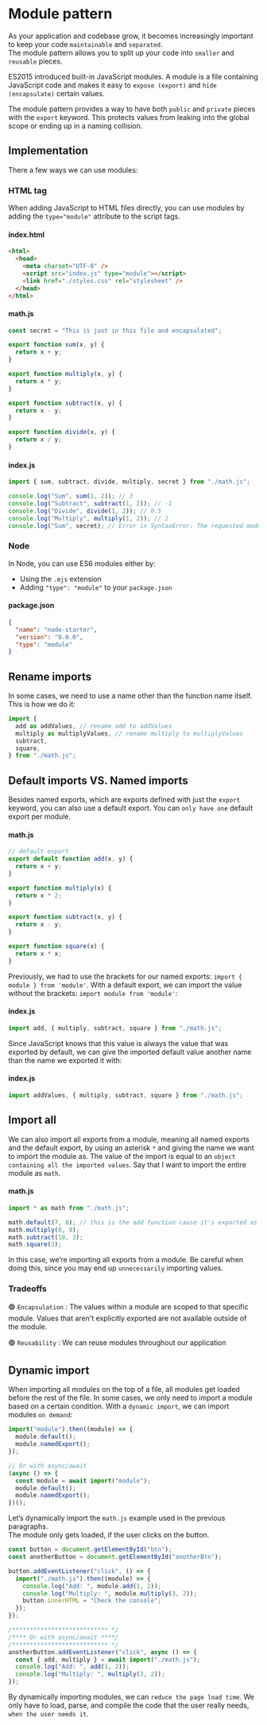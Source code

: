 # Module pattern

As your application and codebase grow, it becomes increasingly important to keep your code `maintainable` and `separated`.<br/>
The module pattern allows you to split up your code into `smaller` and `reusable` pieces.

ES2015 introduced built-in JavaScript modules. A module is a file containing JavaScript code and makes it easy to `expose (export)` and `hide (encapsulate)` certain values.

The module pattern provides a way to have both `public` and `private` pieces with the `export` keyword. This protects values from leaking into the global scope or ending up in a naming collision.

## Implementation

There a few ways we can use modules:

### HTML tag

When adding JavaScript to HTML files directly, you can use modules by adding the `type="module"` attribute to the script tags.

#### **index.html**

```html
<html>
  <head>
    <meta charset="UTF-8" />
    <script src="index.js" type="module"></script>
    <link href="./styles.css" rel="stylesheet" />
  </head>
</html>
```

#### **math.js**

```js
const secret = "This is just in this file and encapsulated";

export function sum(x, y) {
  return x + y;
}

export function multiply(x, y) {
  return x * y;
}

export function subtract(x, y) {
  return x - y;
}

export function divide(x, y) {
  return x / y;
}
```

#### **index.js**

```js
import { sum, subtract, divide, multiply, secret } from "./math.js";

console.log("Sum", sum(1, 2)); // 3
console.log("Subtract", subtract(1, 2)); // -1
console.log("Divide", divide(1, 2)); // 0.5
console.log("Multiply", multiply(1, 2)); // 2
console.log("Sum", secret); // Error in SyntaxError: The requested module '/math.js' does not provide an export named 'secret'
```

### Node

In Node, you can use ES6 modules either by:

- Using the `.mjs` extension
- Adding `"type": "module"` to your `package.json`

#### **package.json**

```json
{
  "name": "node-starter",
  "version": "0.0.0",
  "type": "module"
}
```

## Rename imports

In some cases, we need to use a name other than the function name itself. This is how we do it:

```js
import {
  add as addValues, // rename add to addValues
  multiply as multiplyValues, // rename multiply to multiplyValues
  subtract,
  square,
} from "./math.js";
```

## Default imports VS. Named imports

Besides named exports, which are exports defined with just the `export` keyword, you can also use a default export. You can `only have one` default export per module.

#### **math.js**

```js
// default export
export default function add(x, y) {
  return x + y;
}

export function multiply(x) {
  return x * 2;
}

export function subtract(x, y) {
  return x - y;
}

export function square(x) {
  return x * x;
}
```

Previously, we had to use the brackets for our named exports: `import { module } from 'module'`. With a default export, we can import the value without the brackets: `import module from 'module'`:

#### **index.js**

```js
import add, { multiply, subtract, square } from "./math.js";
```

Since JavaScript knows that this value is always the value that was exported by default, we can give the imported default value another name than the name we exported it with:

#### **index.js**

```js
import addValues, { multiply, subtract, square } from "./math.js";
```

## Import all

We can also import all exports from a module, meaning all named exports and the default export, by using an asterisk `*` and giving the name we want to import the module as. The value of the import is equal to an `object containing all the imported values`. Say that I want to import the entire module as `math`.

#### **math.js**

```js
import * as math from "./math.js";

math.default(7, 8); // this is the add function cause it's exported as the default
math.multiply(8, 9);
math.subtract(10, 3);
math.square(3);
```

In this case, we’re importing all exports from a module. Be careful when doing this, since you may end up `unnecessarily` importing values.

### Tradeoffs

🟢 `Encapsulation` : The values within a module are scoped to that specific module. Values that aren't explicitly exported are not available outside of the module.

🟢 `Reusability` : We can reuse modules throughout our application

## Dynamic import

When importing all modules on the top of a file, all modules get loaded before the rest of the file. In some cases, we only need to import a module based on a certain condition. With a `dynamic import`, we can import modules `on demand`:

```js
import("module").then((module) => {
  module.default();
  module.namedExport();
});

// Or with async/await
(async () => {
  const module = await import("module");
  module.default();
  module.namedExport();
})();
```

Let’s dynamically import the `math.js` example used in the previous paragraphs.<br/>
The module only gets loaded, if the user clicks on the button.

```js
const button = document.getElementById("btn");
const anotherButton = document.getElementById("anotherBtn");

button.addEventListener("click", () => {
  import("./math.js").then((module) => {
    console.log("Add: ", module.add(1, 2));
    console.log("Multiply: ", module.multiply(3, 2));
    button.innerHTML = "Check the console";
  });
});

/*************************** */
/**** Or with async/await ****/
/*************************** */
anotherButton.addEventListener("click", async () => {
  const { add, multiply } = await import("./math.js");
  console.log("Add: ", add(1, 2));
  console.log("Multiply: ", multiply(3, 2));
});
```

By dynamically importing modules, we can `reduce the page load time`. We only have to load, parse, and compile the code that the user really needs, `when the user needs it`.
